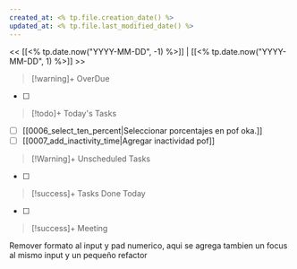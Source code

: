 ```yaml
---
created_at: <% tp.file.creation_date() %>
updated_at: <% tp.file.last_modified_date() %>
---
```


<< [[<% tp.date.now("YYYY-MM-DD", -1) %>]] | [[<% tp.date.now("YYYY-MM-DD", 1) %>]] >>


> [!warning]+ OverDue

- [ ] 

> [!todo]+ Today's Tasks

- [ ] [[0006_select_ten_percent|Seleccionar porcentajes en pof oka.]]
- [ ] [[0007_add_inactivity_time|Agregar inactividad pof]]

> [!Warning]+ Unscheduled Tasks

- [ ] 

> [!success]+ Tasks Done Today

- [ ] 

> [!success]+ Meeting




Remover formato al input y pad numerico, aqui se agrega tambien un focus al mismo input y un pequeño refactor







